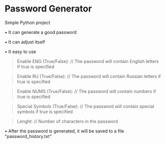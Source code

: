 # Password Generator
Simple Python project


• It can generate a good password

• It can adjust itself

• It easy to use


> Enable ENG (True/False): // The password will contain English letters if true is specified

> Enable RU (True/False): // The password will contain Russian letters if true is specified

> Enable NUMS (True/False): // The password will contain numbers if true is specified

> Special Symbols (True/False): // The password will contain special symbols if true is specified

> Lenght: // Number of characters in the password


• After the password is generated, it will be saved to a file "password_history.txt"
